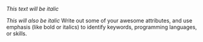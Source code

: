 *This text will be italic*

_This will also be italic_ Write out some of your awesome attributes, and use emphasis (like bold or italics) to identify keywords, programming languages, or skills. 
